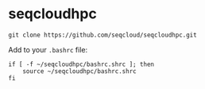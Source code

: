 # seqcloudhpc

```{bash}
git clone https://github.com/seqcloud/seqcloudhpc.git
```

Add to your `.bashrc` file:

```{bash}
if [ -f ~/seqcloudhpc/bashrc.shrc ]; then
    source ~/seqcloudhpc/bashrc.shrc
fi
```
